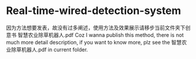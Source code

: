 # Real-time-wired-detection-system
因为方法想要发表，故没有过多阐述，使用方法及效果展示请移步当前文件夹下创意书 智慧农业除草机器人.pdf
Coz I wanna publish this method, there is not much more detail description, if you want to know more, plz see the 智慧农业除草机器人.pdf in current folder. 
